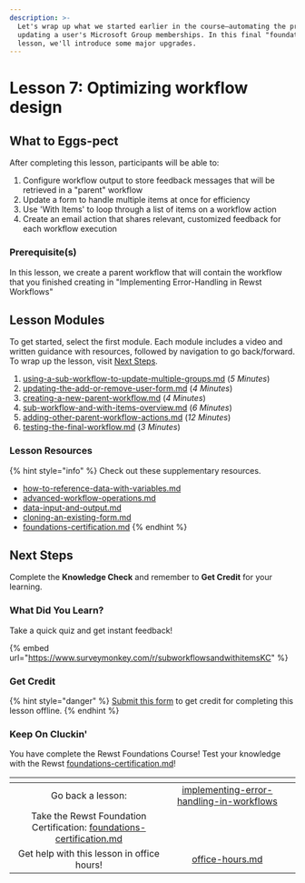 ```yaml
---
description: >-
  Let's wrap up what we started earlier in the course—automating the process of
  updating a user's Microsoft Group memberships. In this final "foundations"
  lesson, we'll introduce some major upgrades.
---
```


# Lesson 7: Optimizing workflow design

## **What to Eggs-pect**

After completing this lesson, participants will be able to:

1. Configure workflow output to store feedback messages that will be retrieved in a "parent" workflow
2. Update a form to handle multiple items at once for efficiency
3. Use 'With Items' to loop through a list of items on a workflow action
4. Create an email action that shares relevant, customized feedback for each workflow execution

### **Prerequisite(s)**

In this lesson, we create a parent workflow that will contain the workflow that you finished creating in "Implementing Error-Handling in Rewst Workflows"

## Lesson Modules

To get started, select the first module. Each module includes a video and written guidance with resources, followed by navigation to go back/forward. To wrap up the lesson, visit [Next Steps](./#next-steps).

1. [using-a-sub-workflow-to-update-multiple-groups.md](using-a-sub-workflow-to-update-multiple-groups.md "mention") (_5 Minutes_)
2. [updating-the-add-or-remove-user-form.md](updating-the-add-or-remove-user-form.md "mention") (_4 Minutes_)
3. [creating-a-new-parent-workflow.md](creating-a-new-parent-workflow.md "mention") (_4 Minutes_)
4. [sub-workflow-and-with-items-overview.md](sub-workflow-and-with-items-overview.md "mention") (_6 Minutes_)
5. [adding-other-parent-workflow-actions.md](adding-other-parent-workflow-actions.md "mention") (_12 Minutes_)
6. [testing-the-final-workflow.md](testing-the-final-workflow.md "mention") (_3 Minutes_)

### Lesson Resources

{% hint style="info" %}
Check out these supplementary resources.

* [how-to-reference-data-with-variables.md](../../micro-courses/how-to-reference-data-with-variables.md "mention")
* [advanced-workflow-operations.md](../../../documentation/workflows/configuring-your-workflow-tasks/advanced-workflow-operations.md "mention")
* [data-input-and-output.md](../../../documentation/workflows/data-input-and-output.md "mention")
* [cloning-an-existing-form.md](../../../documentation/forms/cloning-an-existing-form.md "mention")
* [foundations-certification.md](../foundations-certification.md "mention")
{% endhint %}

## Next Steps

Complete the **Knowledge Check** and remember to **Get Credit** for your learning.&#x20;

### What Did You Learn?

Take a quick quiz and get instant feedback!

{% embed url="https://www.surveymonkey.com/r/subworkflowsandwithitemsKC" %}

### Get Credit

{% hint style="danger" %}
[Submit this form](https://app.rewst.io/form/1339a9d0-a298-4e2e-8d40-2fa1626509a8) to get credit for completing this lesson offline.
{% endhint %}

### Keep On Cluckin'

You have complete the Rewst Foundations Course! Test your knowledge with the Rewst [foundations-certification.md](../foundations-certification.md "mention")!

<table data-card-size="large" data-column-title-hidden data-view="cards" data-full-width="false"><thead><tr><th align="center"></th><th align="center"></th><th data-hidden data-card-target data-type="content-ref"></th></tr></thead><tbody><tr><td align="center">Go back a lesson:</td><td align="center"><a data-mention href="../implementing-error-handling-in-workflows/">implementing-error-handling-in-workflows</a></td><td></td></tr><tr><td align="center">Take the Rewst Foundation Certification: <a data-mention href="../foundations-certification.md">foundations-certification.md</a></td><td align="center"></td><td></td></tr><tr><td align="center">Get help with this lesson in office hours!</td><td align="center"><a data-mention href="../../office-hours.md">office-hours.md</a></td><td></td></tr></tbody></table>
